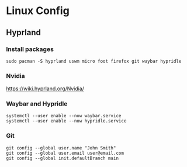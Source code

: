 # Linux Config

## Hyprland

### Install packages

```
sudo pacman -S hyprland uswm micro foot firefox git waybar hypridle
```

### Nvidia

https://wiki.hyprland.org/Nvidia/

### Waybar and Hypridle

```
systemctl --user enable --now waybar.service
systemctl --user enable --now hypridle.service
```

### Git

```
git config --global user.name "John Smith"
git config --global user.email user@email.com
git config --global init.defaultBranch main
```
